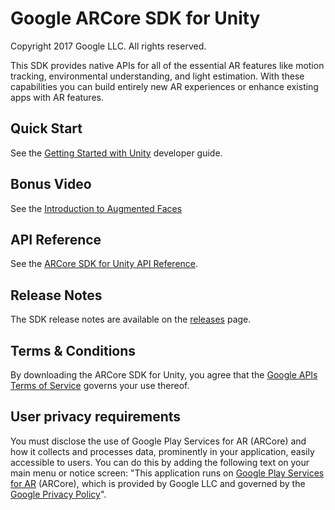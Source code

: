 Google ARCore SDK for Unity
===========================
Copyright 2017 Google LLC.  All rights reserved.

This SDK provides native APIs for all of the essential AR features like motion
tracking, environmental understanding, and light estimation. With these
capabilities you can build entirely new AR experiences or enhance existing apps
with AR features.


## Quick Start

See the [Getting Started with Unity](//developers.google.com/ar/develop/unity/getting-started) developer guide.

## Bonus Video

See the [Introduction to Augmented Faces](//https://www.youtube.com/watch?v=8ih7eHwPoxM0)


## API Reference

See the [ARCore SDK for Unity API Reference](//developers.google.com/ar/reference/unity).


## Release Notes

The SDK release notes are available on the
[releases](//github.com/google-ar/arcore-unity-sdk/releases) page.


## Terms & Conditions

By downloading the ARCore SDK for Unity, you agree that the
[Google APIs Terms of Service](//developers.google.com/terms/) governs your use
thereof.


## User privacy requirements

You must disclose the use of Google Play Services for AR (ARCore) and how it
collects and processes data, prominently in your application, easily accessible
to users. You can do this by adding the following text on your main menu or
notice screen: "This application runs on [Google Play Services for AR](//play.google.com/store/apps/details?id=com.google.ar.core) (ARCore),
which is provided by Google LLC and governed by the [Google Privacy Policy](//policies.google.com/privacy)".
